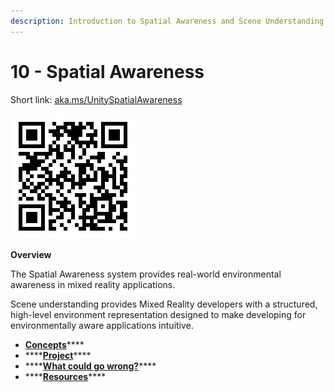 ```yaml
---
description: Introduction to Spatial Awareness and Scene Understanding.
---
```


# 10 - Spatial Awareness

Short link: [aka.ms/UnitySpatialAwareness](https://aka.ms/UnitySpatialAwareness)

![Spatial Awareness URL](../../.gitbook/assets/spatialawareness.png)

**Overview**

The Spatial Awareness system provides real-world environmental awareness in mixed reality applications.

Scene understanding provides Mixed Reality developers with a structured, high-level environment representation designed to make developing for environmentally aware applications intuitive.

* **​**[**Concepts​**](concepts/)\*\*\*\*
* \*\*\*\*[**​Project​**](project.md)\*\*\*\*
* \*\*\*\*[**​What could go wrong?​**](what-could-go-wrong.md)\*\*\*\*
* \*\*\*\*[**​Resources**](resources.md)\*\*\*\*

